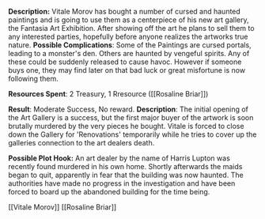 **Description:** Vitale Morov has bought a number of cursed and haunted paintings and is going to use them as a centerpiece of his new art gallery, the Fantasia Art Exhibition. After showing off the art he plans to sell them to any interested parties, hopefully before anyone realizes the artworks true nature. **Possible Complications**: Some of the Paintings are cursed portals, leading to a monster's den. Others are haunted by vengeful spirits. Any of these could be suddenly released to cause havoc. However if someone buys one, they may find later on that bad luck or great misfortune is now following them.

**Resources Spent**: 2 Treasury, 1 Rresource ([[Rosaline Briar]])

**Result**: Moderate Success, No reward. 
**Description**: The initial opening of the Art Gallery is a success, but the first major buyer of the artwork is soon brutally murdered by the very pieces he bought. Vitale is forced to close down the Gallery for 'Renovations' temporarily while he tries to cover up the galleries connection to the art dealers death. 

**Possible Plot Hook:** An art dealer by the name of Harris Lupton was recently found murdered in his own home. Shortly afterwards the maids began to quit, apparently in fear that the building was now haunted. The authorities have made no progress in the investigation and have been forced to board up the abandoned building for the time being.

[[Vitale Morov]] [[Rosaline Briar]]